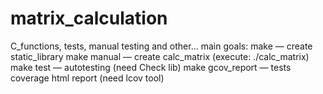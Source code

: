 # matrix_calculation
C_functions, tests, manual testing and other...
main goals:
    make — create static_library
    make manual — create calc_matrix (execute: ./calc_matrix)
    make test — autotesting (need Check lib)
    make gcov_report — tests coverage html report (need lcov tool)